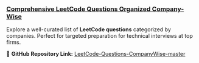 ### [Comprehensive LeetCode Questions Organized Company-Wise](https://github.com/INFACTECHZONE/A-TO-Z-COMPANY-CODING-QUESTIONS/tree/main/LeetCode-Questions-CompanyWise-master)  

Explore a well-curated list of **LeetCode questions** categorized by companies. Perfect for targeted preparation for technical interviews at top firms.  

🔗 **GitHub Repository Link:** [LeetCode-Questions-CompanyWise-master](https://github.com/INFACTECHZONE/A-TO-Z-COMPANY-CODING-QUESTIONS/tree/main/LeetCode-Questions-CompanyWise-master)  
